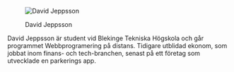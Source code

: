<div class="author-byline">
<figure class="figure left">
<img src="image/david.jpg?width=80&height=80&crop-to-fit&area=10,10,10,5" class="bild-byline" alt="David Jeppsson">
<figcaption>

<p>David Jeppsson</p>

</figcaption>
</figure>

<p>David Jeppsson är student vid Blekinge Tekniska Högskola och går programmet Webbprogramering på distans. Tidigare utblidad ekonom, som jobbat inom finans- och tech-branchen, senast på ett företag som utvecklade en parkerings app.<p>
</div>
